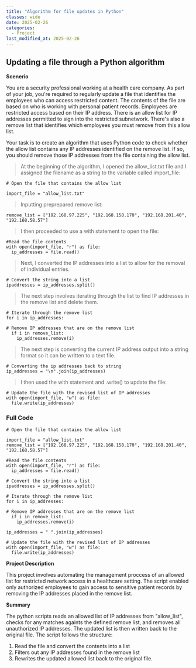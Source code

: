 ```yaml
---
title: "Algorithm for file updates in Python"
classes: wide
date: 2025-02-26
categories: 
  - Project
last_modified_at: 2025-02-26
---
```


## Updating a file through a Python algorithm

**Scenerio**

You are a security professional working at a health care company. As part of your job, you're required to regularly update a file that identifies the employees who can access restricted content.
The contents of the file are based on who is working with personal patient records. Employees are restricted access based on their IP address.
There is an allow list for IP addresses permitted to sign into the restricted subnetwork. There's also a remove list that identifies which employees you must remove from this allow list.

Your task is to create an algorithm that uses Python code to check whether the allow list contains any IP addresses identified on the remove list. If so, you should remove those IP addresses from the file containing the allow list.

> At the beginning of the algorithm, I opened the allow_list.txt file and I assigned the filename as a string to the variable called import_file:

```
# Open the file that contains the allow list

import_file = "allow_list.txt"
```

> Inputting preprepared remove list:

```
remove_list = ["192.168.97.225", "192.168.158.170", "192.168.201.40", "192.168.58.57"]
```

> I then proceeded to use a with statement to open the file:

```
#Read the file contents
with open(import_file, "r") as file:
  ip_addresses = file.read()
```

> Next, I converted the IP addresses into a list to allow for the removal of individual entries.

```
# Convert the string into a list
ipaddresses = ip_addresses.split()
```

> The next step involves iterating through the list to find IP addresses in the remove list and delete them.

```
# Iterate through the remove list
for i in ip_addresses:

# Remove IP addresses that are on the remove list
  if i in remove_list:
    ip_addresses.remove(i)
```

> The next step is converting the current IP address output into a string format so it can be written to a text file.

```
# Converting the ip addresses back to string
ip_addresses = "\n".join(ip_addresses)
```

> I then used the with statement and .write() to update the file:

```
# Update the file with the revised list of IP addresses 
with open(import_file, "w") as file:
  file.write(ip_addresses)
```

### Full Code
```
# Open the file that contains the allow list

import_file = "allow_list.txt"
remove_list = ["192.168.97.225", "192.168.158.170", "192.168.201.40", "192.168.58.57"]

#Read the file contents
with open(import_file, "r") as file:
  ip_addresses = file.read()

# Convert the string into a list
ipaddresses = ip_addresses.split()

# Iterate through the remove list
for i in ip_addresses:

# Remove IP addresses that are on the remove list
  if i in remove_list:
    ip_addresses.remove(i)

ip_addresses = " ".join(ip_addresses)

# Update the file with the revised list of IP addresses 
with open(import_file, "w") as file:
  file.write(ip_addresses)
```


**Project Description**

This project involves automating the management proccess of an allowed list for restricted network access in a healthcare setting. The script enabled only authorized employees to gain access to sensitive patient records
by removing the IP addresses placed in the remove list.

**Summary**

The python scripts reads an allowed list of IP addresses from "allow_list", checks for any matches againts the defined remove list, and removes all unauthorized IP addresses. 
The updated list is then written back to the original file. The script follows the structure:

1. Read the file and convert the contents into a list
2. Filters out any IP addresses found in the remove list
3. Rewrites the updated allowed list back to the original file.
